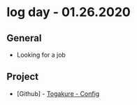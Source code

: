 # log day - 01.26.2020

## General

- Looking for a job

## Project

- \[Github\] - [Togakure - Config](https://github.com/org-togakure)
